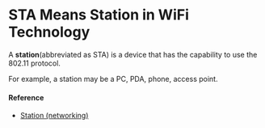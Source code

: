 # STA Means Station in WiFi Technology

A **station**(abbreviated as STA) is a device that has the capability to use the 802.11 protocol.

For example, a station may be a PC, PDA, phone, access point.

#### Reference
* [Station (networking)](https://en.wikipedia.org/wiki/Station_(networking))
